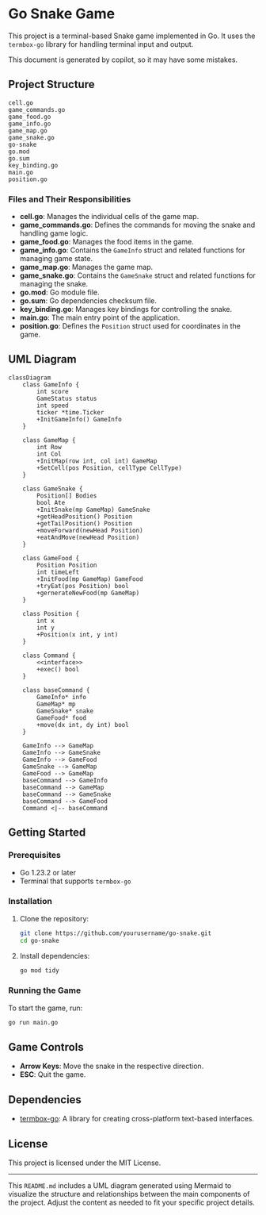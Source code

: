 # Go Snake Game

This project is a terminal-based Snake game implemented in Go. It uses the `termbox-go` library for handling terminal input and output.

This document is generated by copilot, so it may have some mistakes.

## Project Structure

```
cell.go
game_commands.go
game_food.go
game_info.go
game_map.go
game_snake.go
go-snake
go.mod
go.sum
key_binding.go
main.go
position.go
```

### Files and Their Responsibilities

- **cell.go**: Manages the individual cells of the game map.
- **game_commands.go**: Defines the commands for moving the snake and handling game logic.
- **game_food.go**: Manages the food items in the game.
- **game_info.go**: Contains the `GameInfo` struct and related functions for managing game state.
- **game_map.go**: Manages the game map.
- **game_snake.go**: Contains the `GameSnake` struct and related functions for managing the snake.
- **go.mod**: Go module file.
- **go.sum**: Go dependencies checksum file.
- **key_binding.go**: Manages key bindings for controlling the snake.
- **main.go**: The main entry point of the application.
- **position.go**: Defines the `Position` struct used for coordinates in the game.

## UML Diagram

```mermaid
classDiagram
    class GameInfo {
        int score
        GameStatus status
        int speed
        ticker *time.Ticker
        +InitGameInfo() GameInfo
    }

    class GameMap {
        int Row
        int Col
        +InitMap(row int, col int) GameMap
        +SetCell(pos Position, cellType CellType)
    }

    class GameSnake {
        Position[] Bodies
        bool Ate
        +InitSnake(mp GameMap) GameSnake
        +getHeadPosition() Position
        +getTailPosition() Position
        +moveForward(newHead Position)
        +eatAndMove(newHead Position)
    }

    class GameFood {
        Position Position
        int timeLeft
        +InitFood(mp GameMap) GameFood
        +tryEat(pos Position) bool
        +gernerateNewFood(mp GameMap)
    }

    class Position {
        int x
        int y
        +Position(x int, y int)
    }

    class Command {
        <<interface>>
        +exec() bool
    }

    class baseCommand {
        GameInfo* info
        GameMap* mp
        GameSnake* snake
        GameFood* food
        +move(dx int, dy int) bool
    }

    GameInfo --> GameMap
    GameInfo --> GameSnake
    GameInfo --> GameFood
    GameSnake --> GameMap
    GameFood --> GameMap
    baseCommand --> GameInfo
    baseCommand --> GameMap
    baseCommand --> GameSnake
    baseCommand --> GameFood
    Command <|-- baseCommand
```

## Getting Started

### Prerequisites

- Go 1.23.2 or later
- Terminal that supports `termbox-go`

### Installation

1. Clone the repository:
    ```sh
    git clone https://github.com/yourusername/go-snake.git
    cd go-snake
    ```

2. Install dependencies:
    ```sh
    go mod tidy
    ```

### Running the Game

To start the game, run:
```sh
go run main.go
```

## Game Controls

- **Arrow Keys**: Move the snake in the respective direction.
- **ESC**: Quit the game.

## Dependencies

- [termbox-go](https://github.com/nsf/termbox-go): A library for creating cross-platform text-based interfaces.

## License

This project is licensed under the MIT License.

---

This `README.md` includes a UML diagram generated using Mermaid to visualize the structure and relationships between the main components of the project. Adjust the content as needed to fit your specific project details.